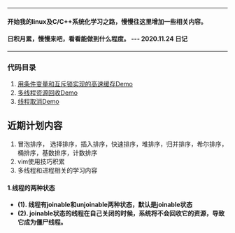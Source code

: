 ----------------------------------------------------------------------------
#### 开始我的linux及C/C++系统化学习之路，慢慢往这里增加一些相关内容。
#### 日积月累，慢慢来吧，看看能做到什么程度。 --- 2020.11.24 日记
----------------------------------------------------------------------------

### 代码目录
1. [用条件变量和互斥锁实现的高速缓存Demo](https://github.com/JackieChan0115/cstudy/blob/master/producer_consumer.cpp)
2. [多线程资源回收Demo](https://github.com/JackieChan0115/cstudy/blob/master/pthread_clean.cpp)
3. [线程取消Demo](https://github.com/JackieChan0115/cstudy/blob/master/pthread_cancel.cpp)


## 近期计划内容

1. 冒泡排序， 选择排序，插入排序，快速排序，堆排序，归并排序，希尔排序，桶排序，基数排序，计数排序
2. vim使用技巧积累
3. 多线程和进程相关的学习内容


#### 1.线程的两种状态
+ **(1). 线程有joinable和unjoinable两种状态，默认是joinable状态**
+ **(2). joinable状态的线程在自己关闭的时候，系统将不会回收它的资源，导致它成为僵尸线程。**
